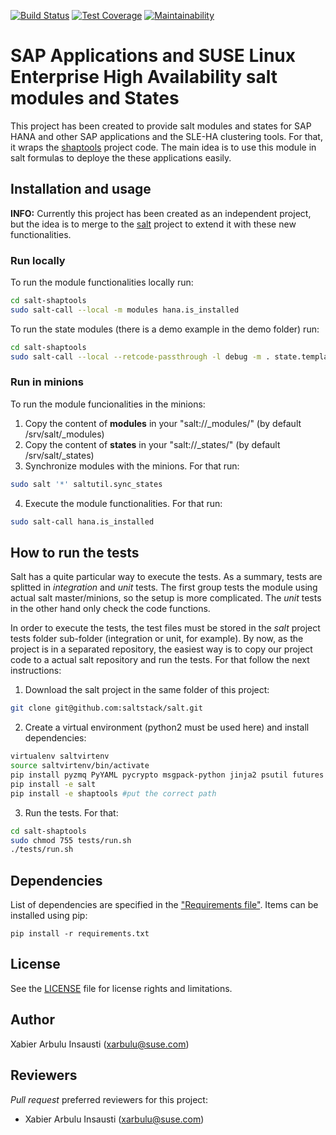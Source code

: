 [![Build Status](https://travis-ci.org/SUSE/salt-shaptools.svg?branch=master)](https://travis-ci.org/SUSE/salt-shaptools)
[![Test Coverage](https://api.codeclimate.com/v1/badges/770395dbb4bb868502b3/test_coverage)](https://codeclimate.com/github/SUSE/salt-shaptools/test_coverage)
[![Maintainability](https://api.codeclimate.com/v1/badges/770395dbb4bb868502b3/maintainability)](https://codeclimate.com/github/SUSE/salt-shaptools/maintainability)

# SAP Applications and SUSE Linux Enterprise High Availability salt modules and States

This project has been created to provide salt  modules and states for SAP HANA and other SAP applications and the SLE-HA clustering tools. For that,
it wraps the [shaptools](https://github.com/SUSE/shaptools) project code. The
main idea is to use this module in salt formulas to deploye the these applications easily.

## Installation and usage
**INFO:** Currently this project has been created as an independent project, but
the idea is to merge to the [salt](https://github.com/saltstack/salt) project
to extend it with these new functionalities.

### Run locally
To run the module functionalities locally run:
```bash
cd salt-shaptools
sudo salt-call --local -m modules hana.is_installed
```

To run the state modules (there is a demo example in the demo folder) run:
```bash
cd salt-shaptools
sudo salt-call --local --retcode-passthrough -l debug -m . state.template demo/primary.sls
```

### Run in minions
To run the module funcionalities in the minions:

1. Copy the content of **modules** in your "salt://_modules/" (by default /srv/salt/_modules)
2. Copy the content of **states** in your "salt://_states/" (by default /srv/salt/_states)
3. Synchronize modules with the minions. For that run:
```bash
sudo salt '*' saltutil.sync_states
```
4. Execute the module functionalities. For that run:
```bash
sudo salt-call hana.is_installed
```

## How to run the tests
Salt has a quite particular way to execute the tests. As a summary, tests are splitted
in *integration* and *unit* tests. The first group tests the module using actual
salt master/minions, so the setup is more complicated. The *unit* tests in the other
hand only check the code functions.

In order to execute the tests, the test files must be stored in the *salt* project
tests folder sub-folder (integration or unit, for example). By now, as the project
is in a separated repository, the easiest way is to copy our project code to a
actual salt repository and run the tests. For that follow the next instructions:

1. Download the salt project in the same folder of this project:
```bash
git clone git@github.com:saltstack/salt.git
```
2. Create a virtual environment (python2 must be used here) and install dependencies:
```bash
virtualenv saltvirtenv
source saltvirtenv/bin/activate
pip install pyzmq PyYAML pycrypto msgpack-python jinja2 psutil futures tornado pytest-salt mock
pip install -e salt
pip install -e shaptools #put the correct path
```

3. Run the tests. For that:
```bash
cd salt-shaptools
sudo chmod 755 tests/run.sh
./tests/run.sh
```

## Dependencies

List of dependencies are specified in the ["Requirements file"](requirements.txt). Items can be installed using pip:

    pip install -r requirements.txt

## License

See the [LICENSE](LICENSE) file for license rights and limitations.

## Author

Xabier Arbulu Insausti (xarbulu@suse.com)

## Reviewers

*Pull request* preferred reviewers for this project:
- Xabier Arbulu Insausti (xarbulu@suse.com)
